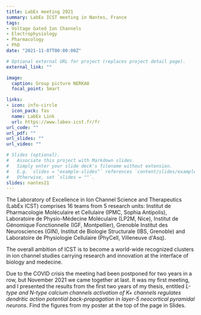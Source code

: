 ```yaml
---
title: LabEx meeting 2021
summary: LabEx ICST meeting in Nantes, France
tags:
- Voltage Gated Ion Channels
- Electrophysiology
- Pharmacology
- PhD
date: "2021-11-07T00:00:00Z"

# Optional external URL for project (replaces project detail page).
external_link: ""

image:
  caption: Group picture NERKA8
  focal_point: Smart

links:
- icon: info-circle
  icon_pack: fas
  name: LabEx Link
  url: https://www.labex-icst.fr/fr
url_code: ""
url_pdf: ""
url_slides: ""
url_video: ""

# Slides (optional).
#   Associate this project with Markdown slides.
#   Simply enter your slide deck's filename without extension.
#   E.g. `slides = "example-slides"` references `content/slides/example-slides.md`.
#   Otherwise, set `slides = ""`.
slides: nantes21
---
```

The Laboratory of Excellence in Ion Channel Science and Therapeutics (LabEx ICST) comprises 16 teams from 5 research units: Institut de Pharmacologie Moléculaire et Cellulaire (IPMC, Sophia Antipolis), Laboratoire de Physio-Médecine Moléculaire (LP2M, Nice), Institut de Génomique Fonctionnelle (IGF, Montpellier), Grenoble Institut des Neurosciences (GIN), Institut de Biologie Structurale (IBS, Grenoble) and Laboratoire de Physiologie Cellulaire (PhyCell, Villeneuve d'Asq).

The overall ambition of ICST is to become a world-wide recognized clusters in ion channel studies carrying research and innovation at the interface of biology and medecine.

Due to the COVID crisis the meeting had been postponed for two years in a row, but November 2021 we came together at last. It was my first meeting, and I presented the results from the first two years of my thesis, entitled *L-type and N-type calcium channels activation of K+ channels regulates dendritic action potential back-propagation in layer-5 neocortical pyramidal neurons*. Find the figures from my poster at the top of the page in Slides. 
